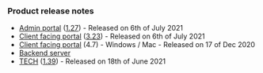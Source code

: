 ### Product release notes
* [Admin portal](/release-notes/admin) ([1.27](/configs/release-notes/admin/v1.27.1)) - Released on 6th of July 2021
* [Client facing portal](/release-notes/portal) ([3.23](/configs/release-notes/portal/v3.23)) - Released on 6th of July 2021
* [Client facing portal](https://help.deskdirector.com/article/4uzjpwaiou) (4.7) - Windows / Mac - Released on 17 of Dec 2020
* [Backend server](https://help.deskdirector.com/article/5ml4ieesph-server-changelog)
* [TECH](/release-notes/tech) ([1.39](/configs/release-notes/tech/v1.39)) - Released on 18th of June 2021
